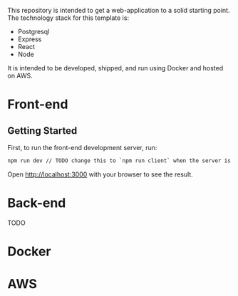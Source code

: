 This repository is intended to get a web-application to a solid starting point. The technology stack for this template is:
* Postgresql
* Express
* React
* Node

It is intended to be developed, shipped, and run using Docker and hosted on AWS.

# Front-end

## Getting Started

First, to run the front-end development server, run:

```bash
npm run dev // TODO change this to `npm run client` when the server is set up
```

Open [http://localhost:3000](http://localhost:3000) with your browser to see the result.


# Back-end

TODO

# Docker

# AWS
